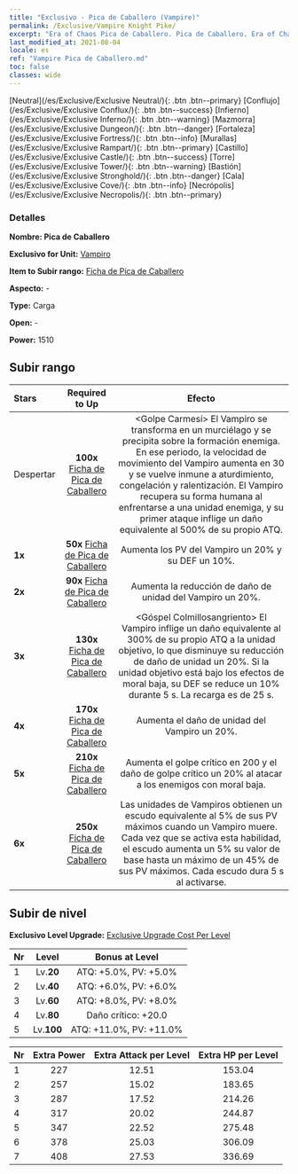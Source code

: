```yaml
---
title: "Exclusivo - Pica de Caballero (Vampire)"
permalink: /Exclusive/Vampire Knight Pike/
excerpt: "Era of Chaos Pica de Caballero. Pica de Caballero. Era of Chaos Exclusivo Pica de Caballero. Vampiro Exclusivo."
last_modified_at: 2021-08-04
locale: es
ref: "Vampire Pica de Caballero.md"
toc: false
classes: wide
---
```

 [Neutral](/es/Exclusive/Exclusive Neutral/){: .btn .btn--primary} [Conflujo](/es/Exclusive/Exclusive Conflux/){: .btn .btn--success} [Infierno](/es/Exclusive/Exclusive Inferno/){: .btn .btn--warning} [Mazmorra](/es/Exclusive/Exclusive Dungeon/){: .btn .btn--danger} [Fortaleza](/es/Exclusive/Exclusive Fortress/){: .btn .btn--info} [Murallas](/es/Exclusive/Exclusive Rampart/){: .btn .btn--primary} [Castillo](/es/Exclusive/Exclusive Castle/){: .btn .btn--success} [Torre](/es/Exclusive/Exclusive Tower/){: .btn .btn--warning} [Bastión](/es/Exclusive/Exclusive Stronghold/){: .btn .btn--danger} [Cala](/es/Exclusive/Exclusive Cove/){: .btn .btn--info} [Necrópolis](/es/Exclusive/Exclusive Necropolis/){: .btn .btn--primary} 

### Detalles
 **Nombre: Pica de Caballero** 

 **Exclusivo for Unit:** [Vampiro](/es/units/Vampire/) 

 **Item to Subir rango:** [Ficha de Pica de Caballero](/ItemsES/con_916/)

 **Aspecto:** -

 **Type:** Carga

 **Open:** -

 **Power:** 1510

## Subir rango

  |     Stars    |  Required to Up | Efecto |
  |:-------------|:---------------:|:---------------:|
  |  Despertar  | **100x** [Ficha de Pica de Caballero](/ItemsES/con_916/) | <Golpe Carmesí> El Vampiro se transforma en un murciélago y se precipita sobre la formación enemiga. En ese periodo, la velocidad de movimiento del Vampiro aumenta en 30 y se vuelve inmune a aturdimiento, congelación y ralentización. El Vampiro recupera su forma humana al enfrentarse a una unidad enemiga, y su primer ataque inflige un daño equivalente al 500% de su propio ATQ. |
  | **1x** <i class="fas fa-star"/> | **50x** [Ficha de Pica de Caballero](/ItemsES/con_916/) | Aumenta los PV del Vampiro un 20% y su DEF un 10%. |
  | **2x** <i class="fas fa-star"/> | **90x** [Ficha de Pica de Caballero](/ItemsES/con_916/) | Aumenta la reducción de daño de unidad del Vampiro un 20%. |
  | **3x** <i class="fas fa-star"/> | **130x** [Ficha de Pica de Caballero](/ItemsES/con_916/) | <Góspel Colmillosangriento> El Vampiro inflige un daño equivalente al 300% de su propio ATQ a la unidad objetivo, lo que disminuye su reducción de daño de unidad un 20%. Si la unidad objetivo está bajo los efectos de moral baja, su DEF se reduce un 10% durante 5 s. La recarga es de 25 s. |
  | **4x** <i class="fas fa-star"/> | **170x** [Ficha de Pica de Caballero](/ItemsES/con_916/) | Aumenta el daño de unidad del Vampiro un 20%. |
  | **5x** <i class="fas fa-star"/> | **210x** [Ficha de Pica de Caballero](/ItemsES/con_916/) | Aumenta el golpe crítico en 200 y el daño de golpe crítico un 20% al atacar a los enemigos con moral baja. |
  | **6x** <i class="fas fa-star"/> | **250x** [Ficha de Pica de Caballero](/ItemsES/con_916/) | <Armadura Ensangrentada> Las unidades de Vampiros obtienen un escudo equivalente al 5% de sus PV máximos cuando un Vampiro muere. Cada vez que se activa esta habilidad, el escudo aumenta un 5% su valor de base hasta un máximo de un 45% de sus PV máximos. Cada escudo dura 5 s al activarse. |


## Subir de nivel
 **Exclusivo Level Upgrade:** [Exclusive Upgrade Cost Per Level](/Exclusive/ExclusiveUpgradeCostPerLevel/)

  |  Nr  |   Level  | Bonus at Level |
  |:-----|:--------:|:--------------:|
  | 1 | Lv.**20** | ATQ: +5.0%, PV: +5.0% |
  | 2 | Lv.**40** | ATQ: +6.0%, PV: +6.0% |
  | 3 | Lv.**60** | ATQ: +8.0%, PV: +8.0% |
  | 4 | Lv.**80** | Daño crítico: +20.0 |
  | 5 | Lv.**100** | ATQ: +11.0%, PV: +11.0% |


  |  Nr  |  Extra Power | Extra Attack per Level | Extra HP per Level |
  |:-----|:--------:|:--------:|:--------:|
  | 1 | 227 | 12.51 | 153.04 |
  | 2 | 257 | 15.02 | 183.65 |
  | 3 | 287 | 17.52 | 214.26 |
  | 4 | 317 | 20.02 | 244.87 |
  | 5 | 347 | 22.52 | 275.48 |
  | 6 | 378 | 25.03 | 306.09 |
  | 7 | 408 | 27.53 | 336.69 |


